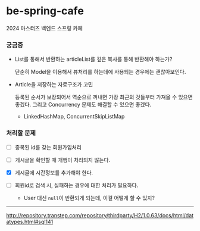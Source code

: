 # be-spring-cafe
2024 마스터즈 백엔드 스프링 카페

### 궁금증

- List를 통해서 반환하는 articleList를 깊은 복사를 통해 반환해야 하는가?

    단순히 Model을 이용해서 뷰처리를 하는데에 사용되는 경우에는 괜찮아보인다.

- Article을 저장하는 자료구조가 고민

    등록된 순서가 보장되어서 역순으로 꺼내면 가장 최근의 것들부터 가져올 수 있으면 좋겠다.
    그리고 Concurrency 문제도 해결할 수 있으면 좋겠다.

    - LinkedHashMap, ConcurrentSkipListMap


### 처리할 문제

- [ ] 중복된 id를 갖는 회원가입처리

- [ ] 게시글을 확인할 때 개행이 처리되지 않는다.

- [x] 게시글에 시간정보를 추가해야 한다.

- [ ] 회원id로 검색 시, 실패하는 경우에 대한 처리가 필요하다.
  - User 대신 `null`이 반환되게 되는데, 이걸 어떻게 할 수 있지?
---

http://repository.transtep.com/repository/thirdparty/H2/1.0.63/docs/html/datatypes.html#sql141
